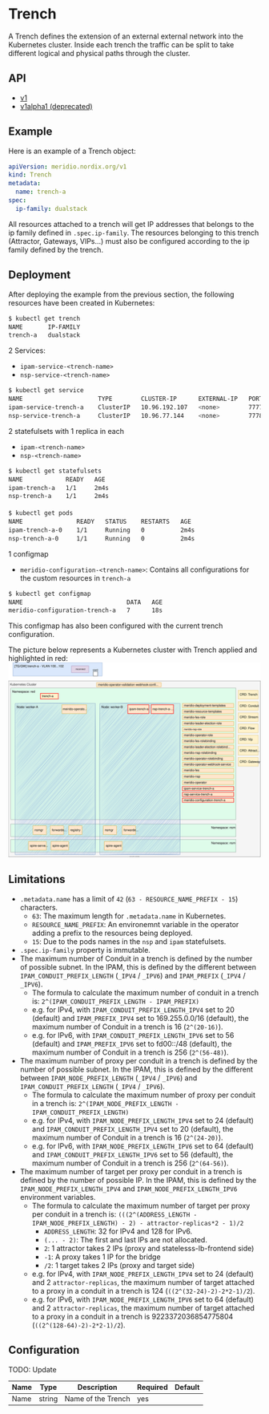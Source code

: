 # Trench

A Trench defines the extension of an external external network into the Kubernetes cluster. Inside each trench the traffic can be split to take different logical and physical paths through the cluster.

## API

- [v1](https://github.com/Nordix/Meridio/blob/master/api/v1/trench_types.go)
- [v1alpha1 (deprecated)](https://github.com/Nordix/Meridio/blob/master/api/v1alpha1/trench_types.go)

## Example

Here is an example of a Trench object:

```yaml
apiVersion: meridio.nordix.org/v1
kind: Trench
metadata:
  name: trench-a
spec:
  ip-family: dualstack
```

All resources attached to a trench will get IP addresses that belongs to the ip family defined in `.spec.ip-family`. The resources belonging to this trench (Attractor, Gateways, VIPs...) must also be configured according to the ip family defined by the trench.

## Deployment

After deploying the example from the previous section, the following resources have been created in Kubernetes:

```sh
$ kubectl get trench
NAME       IP-FAMILY
trench-a   dualstack
```

2 Services:
* `ipam-service-<trench-name>`
* `nsp-service-<trench-name>`
```sh
$ kubectl get service 
NAME                     TYPE        CLUSTER-IP      EXTERNAL-IP   PORT(S)    AGE
ipam-service-trench-a    ClusterIP   10.96.192.107   <none>        7777/TCP   9s
nsp-service-trench-a     ClusterIP   10.96.77.144    <none>        7778/TCP   9s
```

2 statefulsets with 1 replica in each
* `ipam-<trench-name>`
* `nsp-<trench-name>`
```sh
$ kubectl get statefulsets
NAME            READY   AGE
ipam-trench-a   1/1     2m4s
nsp-trench-a    1/1     2m4s

$ kubectl get pods
NAME               READY   STATUS    RESTARTS   AGE
ipam-trench-a-0    1/1     Running   0          2m4s
nsp-trench-a-0     1/1     Running   0          2m4s
```

1 configmap
* `meridio-configuration-<trench-name>`: Contains all configurations for the custom resources in `trench-a`
```sh
$ kubectl get configmap
NAME                             DATA   AGE
meridio-configuration-trench-a   7      18s
```
This configmap has also been configured with the current trench configuration.

The picture below represents a Kubernetes cluster with Trench applied and highlighted in red:
![Installation-Trench](../resources/Installation-Trench.svg)

## Limitations

* `.metadata.name` has a limit of `42` (`63 - RESOURCE_NAME_PREFIX - 15`) characters.
   * `63`: The maximum length for `.metadata.name` in Kubernetes.
   * `RESOURCE_NAME_PREFIX`: An environemnt variable in the operator adding a prefix to the resources being deployed.
   * `15`: Due to the pods names in the `nsp` and `ipam` statefulsets.
* `.spec.ip-family` property is immutable.
* The maximum number of Conduit in a trench is defined by the number of possible subnet. In the IPAM, this is defined by the different between `IPAM_CONDUIT_PREFIX_LENGTH` (`_IPV4` / `_IPV6`) and `IPAM_PREFIX` (`_IPV4` / `_IPV6`).
   * The formula to calculate the maximum number of conduit in a trench is: `2^(IPAM_CONDUIT_PREFIX_LENGTH - IPAM_PREFIX)`
   * e.g. for IPv4, with `IPAM_CONDUIT_PREFIX_LENGTH_IPV4` set to 20 (default) and `IPAM_PREFIX_IPV4` set to 169.255.0.0/16 (default), the maximum number of Conduit in a trench is 16 (`2^(20-16)`).
   * e.g. for IPv6, with `IPAM_CONDUIT_PREFIX_LENGTH_IPV6` set to 56 (default) and `IPAM_PREFIX_IPV6` set to fd00::/48 (default), the maximum number of Conduit in a trench is 256 (`2^(56-48)`).
* The maximum number of proxy per conduit in a trench is defined by the number of possible subnet. In the IPAM, this is defined by the different between `IPAM_NODE_PREFIX_LENGTH` (`_IPV4` / `_IPV6`) and `IPAM_CONDUIT_PREFIX_LENGTH` (`_IPV4` / `_IPV6`).
   * The formula to calculate the maximum number of proxy per conduit in a trench is: `2^(IPAM_NODE_PREFIX_LENGTH - IPAM_CONDUIT_PREFIX_LENGTH)`
   * e.g. for IPv4, with `IPAM_NODE_PREFIX_LENGTH_IPV4` set to 24 (default) and `IPAM_CONDUIT_PREFIX_LENGTH_IPV4` set to 20 (default), the maximum number of Conduit in a trench is 16 (`2^(24-20)`).
   * e.g. for IPv6, with `IPAM_NODE_PREFIX_LENGTH_IPV6` set to 64 (default) and `IPAM_CONDUIT_PREFIX_LENGTH_IPV6` set to 56 (default), the maximum number of Conduit in a trench is 256 (`2^(64-56)`).
* The maximum number of target per proxy per conduit in a trench is defined by the number of possible IP. In the IPAM, this is defined by the `IPAM_NODE_PREFIX_LENGTH_IPV4` and `IPAM_NODE_PREFIX_LENGTH_IPV6` environment variables.
   * The formula to calculate the maximum number of target per proxy per conduit in a trench is: `(((2^(ADDRESS_LENGTH - IPAM_NODE_PREFIX_LENGTH) - 2) - attractor-replicas*2 - 1)/2`
      * `ADDRESS_LENGTH`: 32 for IPv4 and 128 for IPv6.
      * `(... - 2)`: The first and last IPs are not allocated.
      * `2`: 1 attractor takes 2 IPs (proxy and statelesss-lb-frontend side)
      * `-1`: A proxy takes 1 IP for the bridge
      * `/2`: 1 target takes 2 IPs (proxy and target side)
    * e.g. for IPv4, with `IPAM_NODE_PREFIX_LENGTH_IPV4` set to 24 (default) and 2 `attractor-replicas`, the maximum number of target attached to a proxy in a conduit in a trench is 124 (`((2^(32-24)-2)-2*2-1)/2`).
    * e.g. for IPv6, with `IPAM_NODE_PREFIX_LENGTH_IPV6` set to 64 (default) and 2 `attractor-replicas`, the maximum number of target attached to a proxy in a conduit in a trench is 9223372036854775804 (`((2^(128-64)-2)-2*2-1)/2`).

## Configuration

TODO: Update

Name | Type | Description | Required | Default
--- | --- | --- | --- | ---
Name | string | Name of the Trench | yes | 